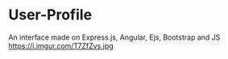 # User-Profile
An interface made on Express.js, Angular, Ejs, Bootstrap and JS
https://i.imgur.com/T7ZfZvs.jpg
